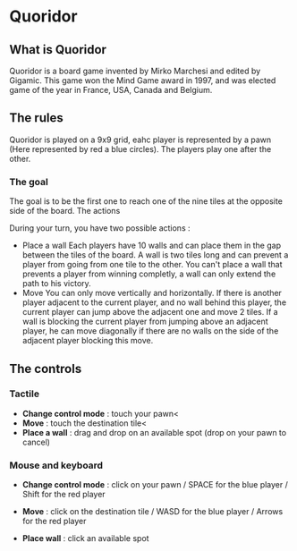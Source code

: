 # Quoridor
## What is Quoridor
Quoridor is a board game invented by Mirko Marchesi and edited by Gigamic.
This game won the Mind Game award in 1997, and was elected game of the year in France, USA, Canada and Belgium.

## The rules
Quoridor is played on a 9x9 grid, eahc player is represented by a pawn (Here represented by red a blue circles).
The players play one after the other.

### The goal
The goal is to be the first one to reach one of the nine tiles at the opposite side of the board.
The actions

During your turn, you have two possible actions :
* Place a wall
Each players have 10 walls and can place them in the gap between the tiles of the board.
A wall is two tiles long and can prevent a player from going from one tile to the other.
You can't place a wall that prevents a player from winning completly, a wall can only extend the path to his victory.
* Move
You can only move vertically and horizontally. If there is another player adjacent to the current player, and no wall behind this player, the current player can jump above the adjacent one and move 2 tiles.
If a wall is blocking the current player from jumping above an adjacent player, he can move diagonally if there are no walls on the side of the adjacent player blocking this move.

## The controls
### Tactile
* **Change control mode** : touch your pawn<
* **Move** : touch the destination tile<
* **Place a wall** : drag and drop on an available spot (drop on your pawn to cancel)
### Mouse and keyboard</h3>
* **Change control mode** : click on your pawn / SPACE for the blue player / Shift for the red player</p>
* **Move** : click on the destination tile / WASD for the blue player / Arrows for the red player</p>
* **Place wall** : click an available spot</p>
